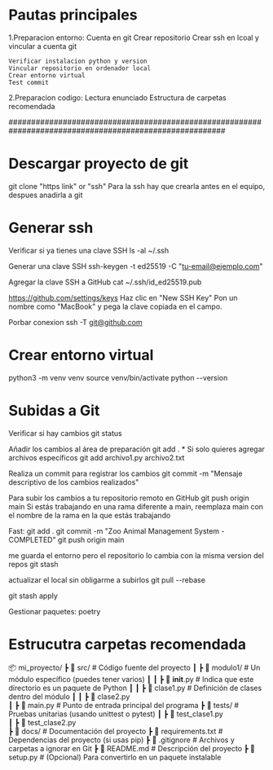 # Pautas principales

1.Preparacion entorno:
    Cuenta en git
    Crear repositorio
    Crear ssh en lcoal y vincular a cuenta git
    
    Verificar instalacion python y version 
    Vincular repositorio en ordenador local
    Crear entorno virtual
    Test commit 

2.Preparacion codigo:
    Lectura enunciado
    Estructura de carpetas recomendada

########################################################################################################

# Descargar proyecto de git
git clone "https link" or "ssh"
Para la ssh hay que crearla antes en el equipo, despues anadirla a git 

# Generar ssh
Verificar si ya tienes una clave SSH
    ls -al ~/.ssh

Generar una clave SSH
    ssh-keygen -t ed25519 -C "tu-email@ejemplo.com"

Agregar la clave SSH a GitHub
    cat ~/.ssh/id_ed25519.pub

https://github.com/settings/keys
Haz clic en "New SSH Key"
Pon un nombre como "MacBook" y pega la clave copiada en el campo.

Porbar conexion 
    ssh -T git@github.com

# Crear entorno virtual
python3 -m venv venv
source venv/bin/activate
python --version

# Subidas a Git
Verificar si hay cambios 
    git status

Añadir los cambios al área de preparación
    git add .
    * Si solo quieres agregar archivos específicos
        git add archivo1.py archivo2.txt

Realiza un commit para registrar los cambios
    git commit -m "Mensaje descriptivo de los cambios realizados"

Para subir los cambios a tu repositorio remoto en GitHub
    git push origin main
    Si estás trabajando en una rama diferente a main, reemplaza main con el nombre de la rama en la que estás trabajando

Fast:
git add .
git commit -m "Zoo Animal Management System - COMPLETED"
git push origin main

me guarda el entorno pero el repositorio lo cambia con la misma version del repos
git stash

actualizar el local sin obligarme a subirlos 
git pull --rebase

git stash apply

Gestionar paquetes:
poetry

# Estrucutra carpetas recomendada

📦 mi_proyecto/
 ┣ 📂 src/                  # Código fuente del proyecto
 ┃ ┣ 📂 modulo1/            # Un módulo específico (puedes tener varios)
 ┃ ┃ ┣ 📜 __init__.py       # Indica que este directorio es un paquete de Python
 ┃ ┃ ┣ 📜 clase1.py         # Definición de clases dentro del módulo
 ┃ ┃ ┣ 📜 clase2.py         
 ┃ ┣ 📜 main.py             # Punto de entrada principal del programa
 ┣ 📂 tests/                # Pruebas unitarias (usando unittest o pytest)
 ┃ ┣ 📜 test_clase1.py      
 ┃ ┣ 📜 test_clase2.py      
 ┣ 📂 docs/                 # Documentación del proyecto
 ┣ 📜 requirements.txt       # Dependencias del proyecto (si usas pip)
 ┣ 📜 .gitignore             # Archivos y carpetas a ignorar en Git
 ┣ 📜 README.md              # Descripción del proyecto
 ┣ 📜 setup.py               # (Opcional) Para convertirlo en un paquete instalable
